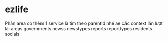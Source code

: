 # ezlife
Phần area có thêm 1 service là tìm theo parentId nhé ae
các context lần lượt là:
areas
governments
newss
newstypes
reports
reporttypes
residents
socials
